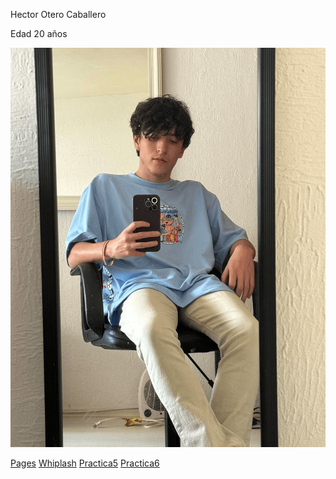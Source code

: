 Hector Otero Caballero

Edad 20 años

![YO](./docs/img/Yo.png)

[Pages](https://hectorotero.github.io/DesarrolloWeb/)
[Whiplash](https://hectorotero.github.io/DesarrolloWeb/Practica4/index.html)
[Practica5](https://hectorotero.github.io/DesarrolloWeb/Practica5/html/practica5.html)
[Practica6](https://hectorotero.github.io/DesarrolloWeb/Practica6/practica6.html)